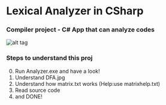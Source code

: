 # Lexical Analyzer in CSharp

### Compiler project - C# App that can analyze codes


![alt tag](http://shahriar.in/blog/wp-content/uploads/Screen.png)

### Steps to understand this proj

0. Run Analyzer.exe and have a look!
1. Understand DFA.jpg
2. Understand how matrix.txt works (Help:use matrixhelp.txt)
3. Read source code
4. and DONE!

